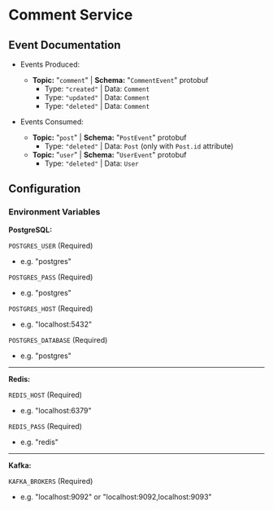# Comment Service

## Event Documentation

* Events Produced:
  * **Topic:** "``comment``" | **Schema:** "``CommentEvent``" protobuf
    * Type: ``"created"`` | Data: ``Comment``
    * Type: ``"updated"`` | Data: ``Comment``
    * Type: ``"deleted"`` | Data: ``Comment``

* Events Consumed:
  * **Topic:** "``post``" | **Schema:** "``PostEvent``" protobuf
    * Type: ``"deleted"`` | Data: ``Post`` (only with ``Post.id`` attribute)
  * **Topic:** "``user``" | **Schema:** "``UserEvent``" protobuf
    * Type: ``"deleted"`` | Data: ``User``

## Configuration

### Environment Variables

**PostgreSQL:**

``POSTGRES_USER`` (Required)

* e.g. "postgres"

``POSTGRES_PASS`` (Required)

* e.g. "postgres"

``POSTGRES_HOST`` (Required)

* e.g. "localhost:5432"

``POSTGRES_DATABASE`` (Required)

* e.g. "postgres"

---

**Redis:**

``REDIS_HOST`` (Required)

* e.g. "localhost:6379"

``REDIS_PASS`` (Required)

* e.g. "redis"

---

**Kafka:**

``KAFKA_BROKERS`` (Required)

* e.g. "localhost:9092" or "localhost:9092,localhost:9093"
